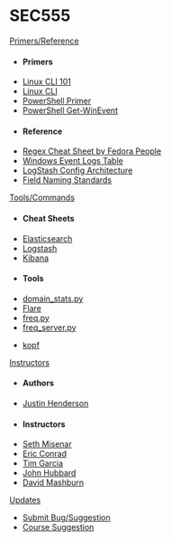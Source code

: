 SEC555
======

[Primers/Reference]()

- #### Primers
-	[Linux CLI 101](/Tools/LinuxCLI101.md)
-	[Linux CLI](/Tools/LinuxCLI.md)
-   [PowerShell Primer](/Tools/PowerShell.md)
-   [PowerShell Get-WinEvent](/Tools/Get-WinEvent.md)
- #### Reference
-	[Regex Cheat Sheet by Fedora People](/Resources/regular-expressions-cheat-sheet-v1.pdf)
-	[Windows Event Logs Table](/Tools/WindowsEventLogsTable.md)
-   [LogStash Config Architecture](/Resources/LogStashConfigArch.md)
-   [Field Naming Standards](/Resources/FieldNameGuidelines.md)

[Tools/Commands]()

- #### Cheat Sheets
-   [Elasticsearch](/Tools/Elasticsearch.md)
-   [Logstash](/Tools/Logstash.md)
-   [Kibana](/Tools/Kibana.md)
- #### Tools
<!-- - [bro](/Tools/bro.md) -->
- [domain_stats.py](/Tools/domain_stats.py.md)
- [Flare](/Tools/Flare.md)
- [freq.py](/Tools/freq.py.md)
- [freq_server.py](/Tools/freq_server.py.md)
<!-- Log Agent - beats -->
<!-- Log Agent - nxlog -->
- [kopf](/Tools/kopf.md)
<!-- Suricata -->

[Instructors]()

-	#### Authors
-	[Justin Henderson](/Instructors/JustinHenderson.md)
-	#### Instructors
-	[Seth Misenar](/Instructors/SethMisenar.md)
-	[Eric Conrad](/Instructors/EricConrad.md)
-	[Tim Garcia](/Instructors/TimGarcia.md)
-	[John Hubbard](/Instructors/JohnHubbard.md)
-   [David Mashburn](/Instructors/DavidMashburn.md)

[Updates]()

- [Submit Bug/Suggestion](/Updates/Bugs.md)
- [Course Suggestion](/Updates/Suggest.md)
